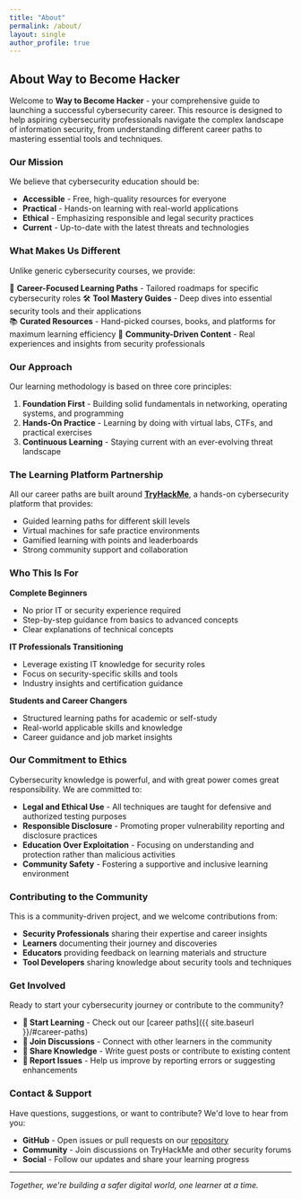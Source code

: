 ```yaml
---
title: "About"
permalink: /about/
layout: single
author_profile: true
---
```


## About Way to Become Hacker

Welcome to **Way to Become Hacker** - your comprehensive guide to launching a successful cybersecurity career. This resource is designed to help aspiring cybersecurity professionals navigate the complex landscape of information security, from understanding different career paths to mastering essential tools and techniques.

### Our Mission

We believe that cybersecurity education should be:
- **Accessible** - Free, high-quality resources for everyone
- **Practical** - Hands-on learning with real-world applications  
- **Ethical** - Emphasizing responsible and legal security practices
- **Current** - Up-to-date with the latest threats and technologies

### What Makes Us Different

Unlike generic cybersecurity courses, we provide:

🎯 **Career-Focused Learning Paths** - Tailored roadmaps for specific cybersecurity roles
🛠️ **Tool Mastery Guides** - Deep dives into essential security tools and their applications  
📚 **Curated Resources** - Hand-picked courses, books, and platforms for maximum learning efficiency
🚀 **Community-Driven Content** - Real experiences and insights from security professionals

### Our Approach

Our learning methodology is based on three core principles:

1. **Foundation First** - Building solid fundamentals in networking, operating systems, and programming
2. **Hands-On Practice** - Learning by doing with virtual labs, CTFs, and practical exercises
3. **Continuous Learning** - Staying current with an ever-evolving threat landscape

### The Learning Platform Partnership

All our career paths are built around **[TryHackMe](https://tryhackme.com/)**, a hands-on cybersecurity platform that provides:
- Guided learning paths for different skill levels
- Virtual machines for safe practice environments
- Gamified learning with points and leaderboards
- Strong community support and collaboration

### Who This Is For

**Complete Beginners**
- No prior IT or security experience required
- Step-by-step guidance from basics to advanced concepts
- Clear explanations of technical concepts

**IT Professionals Transitioning**
- Leverage existing IT knowledge for security roles
- Focus on security-specific skills and tools
- Industry insights and certification guidance

**Students and Career Changers**
- Structured learning paths for academic or self-study
- Real-world applicable skills and knowledge
- Career guidance and job market insights

### Our Commitment to Ethics

Cybersecurity knowledge is powerful, and with great power comes great responsibility. We are committed to:

- **Legal and Ethical Use** - All techniques are taught for defensive and authorized testing purposes
- **Responsible Disclosure** - Promoting proper vulnerability reporting and disclosure practices
- **Education Over Exploitation** - Focusing on understanding and protection rather than malicious activities
- **Community Safety** - Fostering a supportive and inclusive learning environment

### Contributing to the Community

This is a community-driven project, and we welcome contributions from:
- **Security Professionals** sharing their expertise and career insights
- **Learners** documenting their journey and discoveries
- **Educators** providing feedback on learning materials and structure
- **Tool Developers** sharing knowledge about security tools and techniques

### Get Involved

Ready to start your cybersecurity journey or contribute to the community?

- **📖 Start Learning** - Check out our [career paths]({{ site.baseurl }}/#career-paths)
- **💬 Join Discussions** - Connect with other learners in the community
- **📝 Share Knowledge** - Write guest posts or contribute to existing content
- **🐛 Report Issues** - Help us improve by reporting errors or suggesting enhancements

### Contact & Support

Have questions, suggestions, or want to contribute? We'd love to hear from you:

- **GitHub** - Open issues or pull requests on our [repository](https://github.com/irfan-sec/Waytobecomehacker)
- **Community** - Join discussions on TryHackMe and other security forums
- **Social** - Follow our updates and share your learning progress

---

*Together, we're building a safer digital world, one learner at a time.*
